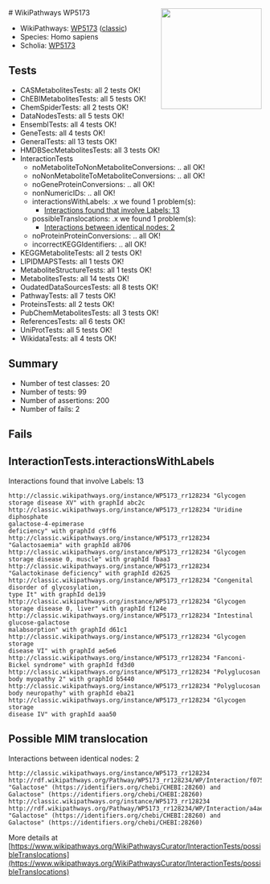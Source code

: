 <img style="float: right; width: 200px" src="https://upload.wikimedia.org/wikipedia/commons/thumb/8/83/Wplogo_with_text_500.png/640px-Wplogo_with_text_500.png" />
# WikiPathways WP5173

* WikiPathways: [WP5173](https://wikipathways.org/pathways/WP5173) ([classic](https://classic.wikipathways.org/instance/WP5173))
* Species: Homo sapiens
* Scholia: [WP5173](https://scholia.toolforge.org/wikipathways/WP5173)
## Tests
* CASMetabolitesTests: all 2 tests OK!
* ChEBIMetabolitesTests: all 5 tests OK!
* ChemSpiderTests: all 2 tests OK!
* DataNodesTests: all 5 tests OK!
* EnsemblTests: all 4 tests OK!
* GeneTests: all 4 tests OK!
* GeneralTests: all 13 tests OK!
* HMDBSecMetabolitesTests: all 3 tests OK!
* InteractionTests
    * noMetaboliteToNonMetaboliteConversions: .. all OK!
    * noNonMetaboliteToMetaboliteConversions: .. all OK!
    * noGeneProteinConversions: .. all OK!
    * nonNumericIDs: .. all OK!
    * interactionsWithLabels: .x we found 1 problem(s):
        * [Interactions found that involve Labels: 13](#fe97a8bb)
    * possibleTranslocations: .x we found 1 problem(s):
        * [Interactions between identical nodes: 2](#1c118207)
    * noProteinProteinConversions: .. all OK!
    * incorrectKEGGIdentifiers: .. all OK!
* KEGGMetaboliteTests: all 2 tests OK!
* LIPIDMAPSTests: all 1 tests OK!
* MetaboliteStructureTests: all 1 tests OK!
* MetabolitesTests: all 14 tests OK!
* OudatedDataSourcesTests: all 8 tests OK!
* PathwayTests: all 7 tests OK!
* ProteinsTests: all 2 tests OK!
* PubChemMetabolitesTests: all 3 tests OK!
* ReferencesTests: all 6 tests OK!
* UniProtTests: all 5 tests OK!
* WikidataTests: all 4 tests OK!


## Summary

* Number of test classes: 20
* Number of tests: 99
* Number of assertions: 200
* Number of fails: 2

## Fails

<a name="fe97a8bb" />

## InteractionTests.interactionsWithLabels

Interactions found that involve Labels: 13
```
http://classic.wikipathways.org/instance/WP5173_rr128234 "Glycogen storage disease XV" with graphId abc2c
http://classic.wikipathways.org/instance/WP5173_rr128234 "Uridine diphosphate 
galactose-4-epimerase 
deficiency" with graphId c9ff6
http://classic.wikipathways.org/instance/WP5173_rr128234 "Galactosaemia" with graphId a8706
http://classic.wikipathways.org/instance/WP5173_rr128234 "Glycogen storage disease 0, muscle" with graphId fbaa3
http://classic.wikipathways.org/instance/WP5173_rr128234 "Galactokinase deficiency" with graphId d2625
http://classic.wikipathways.org/instance/WP5173_rr128234 "Congenital disorder of glycosylation, 
type It" with graphId de139
http://classic.wikipathways.org/instance/WP5173_rr128234 "Glycogen storage disease 0, liver" with graphId f124e
http://classic.wikipathways.org/instance/WP5173_rr128234 "Intestinal glucose-galactose 
malabsorption" with graphId d61c1
http://classic.wikipathways.org/instance/WP5173_rr128234 "Glycogen storage 
disease VI" with graphId ae5e6
http://classic.wikipathways.org/instance/WP5173_rr128234 "Fanconi-Bickel syndrome" with graphId fd3d0
http://classic.wikipathways.org/instance/WP5173_rr128234 "Polyglucosan body myopathy 2" with graphId b5440
http://classic.wikipathways.org/instance/WP5173_rr128234 "Polyglucosan body neuropathy" with graphId eba21
http://classic.wikipathways.org/instance/WP5173_rr128234 "Glycogen storage 
disease IV" with graphId aaa50
```

<a name="1c118207" />

## Possible MIM translocation

Interactions between identical nodes: 2
```
http://classic.wikipathways.org/instance/WP5173_rr128234 http://rdf.wikipathways.org/Pathway/WP5173_rr128234/WP/Interaction/f075d "Galactose" (https://identifiers.org/chebi/CHEBI:28260) and 
Galactose" (https://identifiers.org/chebi/CHEBI:28260)
http://classic.wikipathways.org/instance/WP5173_rr128234 http://rdf.wikipathways.org/Pathway/WP5173_rr128234/WP/Interaction/a4ae6 "Galactose" (https://identifiers.org/chebi/CHEBI:28260) and 
Galactose" (https://identifiers.org/chebi/CHEBI:28260)
```

More details at [https://www.wikipathways.org/WikiPathwaysCurator/InteractionTests/possibleTranslocations](https://www.wikipathways.org/WikiPathwaysCurator/InteractionTests/possibleTranslocations)

